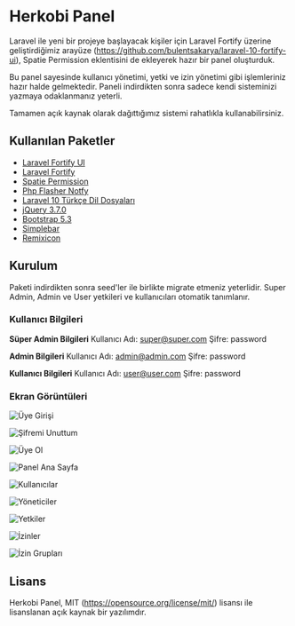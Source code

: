 
# Herkobi Panel
Laravel ile yeni bir projeye başlayacak kişiler için Laravel Fortify üzerine geliştirdiğimiz arayüze (https://github.com/bulentsakarya/laravel-10-fortify-ui), Spatie Permission eklentisini de ekleyerek hazır bir panel oluşturduk.

Bu panel sayesinde kullanıcı yönetimi, yetki ve izin yönetimi gibi işlemleriniz hazır halde gelmektedir. Paneli indirdikten sonra sadece kendi sisteminizi yazmaya odaklanmanız yeterli.

Tamamen açık kaynak olarak dağıttığımız sistemi rahatlıkla kullanabilirsiniz.

## Kullanılan Paketler

- [Laravel Fortify UI](https://github.com/bulentsakarya/laravel-10-fortify-ui)
- [Laravel Fortify](https://laravel.com/docs/10.x/fortify)
- [Spatie Permission](https://github.com/spatie/laravel-permission)
- [Php Flasher Notfy](https://github.com/php-flasher/flasher-notyf-laravel)
- [Laravel 10 Türkçe Dil Dosyaları](https://github.com/laravel-tr/Laravel10-lang)
- [jQuery 3.7.0](https://jquery.com/)
- [Bootstrap 5.3](https://github.com/twbs)
- [Simplebar](https://github.com/Grsmto/simplebar)
- [Remixicon](https://github.com/Remix-Design/RemixIcon)

## Kurulum
Paketi indirdikten sonra seed'ler ile birlikte migrate etmeniz yeterlidir. Super Admin, Admin ve User yetkileri ve kullanıcıları otomatik tanımlanır.

### Kullanıcı Bilgileri
**Süper Admin Bilgileri**
Kullanıcı Adı: super@super.com
Şifre: password

**Admin Bilgileri**
Kullanıcı Adı: admin@admin.com
Şifre: password

**Kullanıcı Bilgileri**
Kullanıcı Adı: user@user.com
Şifre: password

### Ekran Görüntüleri
![Üye Girişi](https://i.hizliresim.com/ga12pxb.png)

![Şifremi Unuttum](https://i.hizliresim.com/j6v5pxd.png)

![Üye Ol](https://i.hizliresim.com/bdtryfb.png)

![Panel Ana Sayfa](https://i.hizliresim.com/t1r5i16.png)

![Kullanıcılar](https://i.hizliresim.com/le41kim.png)

![Yöneticiler](https://i.hizliresim.com/cs12gl8.png)

![Yetkiler](https://i.hizliresim.com/p4fe4rv.png)

![İzinler](https://i.hizliresim.com/br9dldp.png)

![İzin Grupları](https://i.hizliresim.com/kf9gv55.png)

## Lisans
Herkobi Panel, MIT (https://opensource.org/license/mit/) lisansı ile lisanslanan açık kaynak bir yazılımdır.
